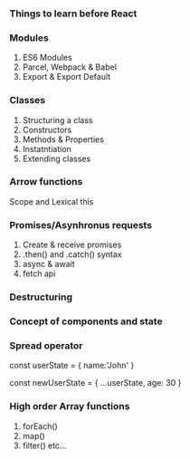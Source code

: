 ### Things to learn before React

### Modules
1. ES6 Modules
2. Parcel, Webpack & Babel
3. Export & Export Default

### Classes
1. Structuring a class
2. Constructors
3. Methods & Properties
4. Instatntiation
5. Extending classes

### Arrow functions
Scope and Lexical this

### Promises/Asynhronus requests
1. Create & receive promises
2. .then() and .catch() syntax
3. async & await
4. fetch api

### Destructuring

### Concept of components and state

### Spread operator
const userState = {
    name:'John'
}

const newUserState = {
    ...userState,
    age: 30
}

### High order Array functions
1. forEach()
2. map()
3. filter() etc...